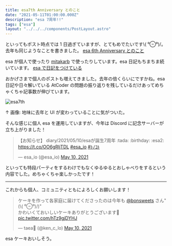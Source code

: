 ```yaml
---
title: esa7th Anniversary とのこと
date: "2021-05-11T01:00:00.000Z"
description: "esa 7周年!!"
tags: ["esa"]
layout: "../../../components/PostLayout.astro"
---
```


といってもポスト時点では 1 日過ぎていますが、とてもめでたいです\\( ⁰⊖⁰)/。
去年も同じようなことを書きました。 [esa 6th Anniversary とのこと](https://yutagoto.github.io/blog/20200511-esa-6th-anniversary-%E3%81%A8%E3%81%AE%E3%81%93%E3%81%A8/)

esa が個人で使ったり [mitakarb](https://mitakarb.doorkeeper.jp/) で使ったりしています。esa 日記もちまちま続いています。 [esa で日記をつけている](https://yutagoto.github.io/blog/20190514-esa%E3%81%A7%E6%97%A5%E8%A8%98%E3%82%92%E3%81%A4%E3%81%91%E3%81%A6%E3%81%84%E3%82%8B/)

おかげさまで個人のポストも増えてきました。去年の倍くらいにですかね。esa 日記や日々解いている AtCoder の問題の振り返りを残しているだけあってめちゃくちゃ記事数が伸びています。

![esa7th](/assets/images/posts/20210511-esa7th-tonokoto/esa7th.png)

↑ 画像: 地味に去年と UI が変わっていることに気がついた。

そんな感じに個人 esa を運用していますが、今年は Discord に記念サーバーが立ち上がりました！

<blockquote class="twitter-tweet"><p lang="ja" dir="ltr">【お知らせ】 diary/2021/05/10/esaが誕生7周年 :tada: :birthday: :esa2: <a href="https://t.co/OO6gRljTDL">https://t.co/OO6gRljTDL</a> <a href="https://twitter.com/hashtag/esa_io?src=hash&amp;ref_src=twsrc%5Etfw">#esa_io</a> <a href="https://twitter.com/hashtag/%EF%BE%84%EF%BE%89%EF%BD%BA%EF%BE%84?src=hash&amp;ref_src=twsrc%5Etfw">#ﾄﾉｺﾄ</a></p>&mdash; esa_io (@esa_io) <a href="https://twitter.com/esa_io/status/1391623368017776643?ref_src=twsrc%5Etfw">May 10, 2021</a></blockquote>

といっても特段パーティをするわけでもなくゆるゆるとおしゃべりをするという内容でした。めちゃくちゃ楽しかったです！

---

これからも個人、コミュニティともによろしくお願いします！

<blockquote class="twitter-tweet" data-conversation="none"><p lang="ja" dir="ltr">ケーキを作って各家庭に届けてくださったのは今年も <a href="https://twitter.com/bonsweets?ref_src=twsrc%5Etfw">@bonsweets</a> さん&quot;(\( ⁰⊖⁰)/)&quot;<br>かわいくておいしいケーキありがとうございます🎂 <a href="https://t.co/hTz9gjDYHJ">pic.twitter.com/hTz9gjDYHJ</a></p>&mdash; taea🐶 (@ken_c_lo) <a href="https://twitter.com/ken_c_lo/status/1391648347212050434?ref_src=twsrc%5Etfw">May 10, 2021</a></blockquote>

esa ケーキおいしそう。
